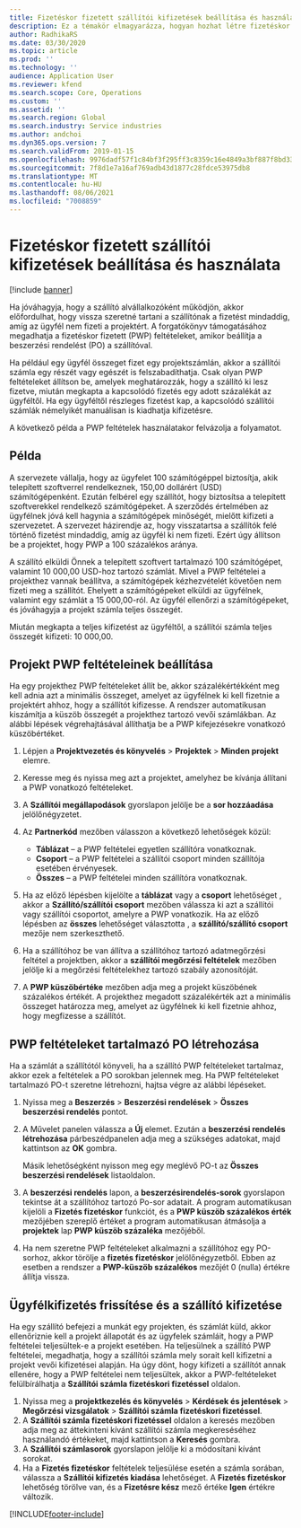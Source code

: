 ```yaml
---
title: Fizetéskor fizetett szállítói kifizetések beállítása és használata
description: Ez a témakör elmagyarázza, hogyan hozhat létre fizetéskor fizetett (PWP) feltételeket annak érdekében, hogy az ügyfelek kifizetése alapján kiadja a részleges szállítói kifizetéseket.
author: RadhikaRS
ms.date: 03/30/2020
ms.topic: article
ms.prod: ''
ms.technology: ''
audience: Application User
ms.reviewer: kfend
ms.search.scope: Core, Operations
ms.custom: ''
ms.assetid: ''
ms.search.region: Global
ms.search.industry: Service industries
ms.author: andchoi
ms.dyn365.ops.version: 7
ms.search.validFrom: 2019-01-15
ms.openlocfilehash: 9976dadf57f1c84bf3f295ff3c8359c16e4849a3bf887f8bd33e46a04e2a5952
ms.sourcegitcommit: 7f8d1e7a16af769adb43d1877c28fdce53975db8
ms.translationtype: MT
ms.contentlocale: hu-HU
ms.lasthandoff: 08/06/2021
ms.locfileid: "7008859"
---
```

# <a name="set-up-and-use-pay-when-paid-vendor-payments"></a>Fizetéskor fizetett szállítói kifizetések beállítása és használata

[!include [banner](../includes/banner.md)]

Ha jóváhagyja, hogy a szállító alvállalkozóként működjön, akkor előfordulhat, hogy vissza szeretné tartani a szállítónak a fizetést mindaddig, amíg az ügyfél nem fizeti a projektért. A forgatókönyv támogatásához megadhatja a fizetéskor fizetett (PWP) feltételeket, amikor beállítja a beszerzési rendelést (PO) a szállítóval.

Ha például egy ügyfél összeget fizet egy projektszámlán, akkor a szállítói számla egy részét vagy egészét is felszabadíthatja. Csak olyan PWP feltételeket állítson be, amelyek meghatározzák, hogy a szállító ki lesz fizetve, miután megkapta a kapcsolódó fizetés egy adott százalékát az ügyféltől. Ha egy ügyféltől részleges fizetést kap, a kapcsolódó szállítói számlák némelyikét manuálisan is kiadhatja kifizetésre.

A következő példa a PWP feltételek használatakor felvázolja a folyamatot.

## <a name="example"></a>Példa

A szervezete vállalja, hogy az ügyfelet 100 számítógéppel biztosítja, akik telepített szoftverrel rendelkeznek, 150,00 dollárért (USD) számítógépenként. Ezután felbérel egy szállítót, hogy biztosítsa a telepített szoftverekkel rendelkező számítógépeket. A szerződés értelmében az ügyfélnek jóvá kell hagynia a számítógépek minőségét, mielőtt kifizeti a szervezetet. A szervezet házirendje az, hogy visszatartsa a szállítók felé történő fizetést mindaddig, amíg az ügyfél ki nem fizeti. Ezért úgy állítson be a projektet, hogy PWP a 100 százalékos aránya.

A szállító elküldi Önnek a telepített szoftvert tartalmazó 100 számítógépet, valamint 10 000,00 USD-hoz tartozó számlát. Mivel a PWP feltételei a projekthez vannak beállítva, a számítógépek kézhezvételét követően nem fizeti meg a szállítót. Ehelyett a számítógépeket elküldi az ügyfélnek, valamint egy számlát a 15 000,00-ról. Az ügyfél ellenőrzi a számítógépeket, és jóváhagyja a projekt számla teljes összegét.

Miután megkapta a teljes kifizetést az ügyféltől, a szállítói számla teljes összegét kifizeti: 10 000,00.

## <a name="set-up-pwp-terms-for-a-project"></a>Projekt PWP feltételeinek beállítása

Ha egy projekthez PWP feltételeket állít be, akkor százalékértékként meg kell adnia azt a minimális összeget, amelyet az ügyfélnek ki kell fizetnie a projektért ahhoz, hogy a szállítót kifizesse. A rendszer automatikusan kiszámítja a küszöb összegét a projekthez tartozó vevői számlákban. Az alábbi lépések végrehajtásával állíthatja be a PWP kifejezésekre vonatkozó küszöbértéket.

1. Lépjen a **Projektvezetés és könyvelés** \> **Projektek** \> **Minden projekt** elemre.
2. Keresse meg és nyissa meg azt a projektet, amelyhez be kívánja állítani a PWP vonatkozó feltételeket.
3. A **Szállítói megállapodások** gyorslapon jelölje be a **sor hozzáadása** jelölőnégyzetet.
3. Az **Partnerkód** mezőben válasszon a következő lehetőségek közül:

    - **Táblázat** – a PWP feltételei egyetlen szállítóra vonatkoznak.
    - **Csoport** – a PWP feltételei a szállítói csoport minden szállítója esetében érvényesek.
    - **Összes** – a PWP feltételei minden szállítóra vonatkoznak.

4. Ha az előző lépésben kijelölte a **táblázat** vagy a **csoport** lehetőséget , akkor a **Szállító/szállítói csoport** mezőben válassza ki azt a szállítói vagy szállítói csoportot, amelyre a PWP vonatkozik. Ha az előző lépésben az **összes** lehetőséget választotta , a **szállító/szállító csoport** mezője nem szerkeszthető.
5. Ha a szállítóhoz be van állítva a szállítóhoz tartozó adatmegőrzési feltétel a projektben, akkor a **szállítói megőrzési feltételek** mezőben jelölje ki a megőrzési feltételekhez tartozó szabály azonosítóját.
6. A **PWP küszöbértéke** mezőben adja meg a projekt küszöbének százalékos értékét. A projekthez megadott százalékérték azt a minimális összeget határozza meg, amelyet az ügyfélnek ki kell fizetnie ahhoz, hogy megfizesse a szállítót.

## <a name="create-a-po-that-has-pwp-terms"></a>PWP feltételeket tartalmazó PO létrehozása

Ha a számlát a szállítótól könyveli, ha a szállító PWP feltételeket tartalmaz, akkor ezek a feltételek a PO sorokban jelennek meg. Ha PWP feltételeket tartalmazó PO-t szeretne létrehozni, hajtsa végre az alábbi lépéseket.

1. Nyissa meg a **Beszerzés** \> **Beszerzési rendelések** \> **Összes beszerzési rendelés** pontot.
2. A Művelet panelen válassza a **Új** elemet. Ezután a **beszerzési rendelés létrehozása** párbeszédpanelen adja meg a szükséges adatokat, majd kattintson az **OK** gombra.

    Másik lehetőségként nyisson meg egy meglévő PO-t az **Összes beszerzési rendelések** listaoldalon.

4. A **beszerzési rendelés** lapon, a **beszerzésirendelés-sorok** gyorslapon tekintse át a szállítóhoz tartozó Po-sor adatait. A program automatikusan kijelöli a **Fizetés fizetéskor** funkciót, és a **PWP küszöb százalékos érték** mezőjében szereplő értéket a program automatikusan átmásolja a **projektek** lap **PWP küszöb százaléka** mezőjéből.
6. Ha nem szeretne PWP feltételeket alkalmazni a szállítóhoz egy PO-sorhoz, akkor törölje a **fizetés fizetéskor** jelölőnégyzetből. Ebben az esetben a rendszer a **PWP-küszöb százalékos** mezőjét 0 (nulla) értékre állítja vissza.

## <a name="update-a-customer-payment-and-pay-the-vendor"></a>Ügyfélkifizetés frissítése és a szállító kifizetése

Ha egy szállító befejezi a munkát egy projekten, és számlát küld, akkor ellenőriznie kell a projekt állapotát és az ügyfelek számláit, hogy a PWP feltételei teljesültek-e a projekt esetében. Ha teljesülnek a szállító PWP feltételei, megadhatja, hogy a szállítói számla mely sorait kell kifizetni a projekt vevői kifizetései alapján. Ha úgy dönt, hogy kifizeti a szállítót annak ellenére, hogy a PWP feltételei nem teljesültek, akkor a PWP-feltételeket felülbírálhatja a **Szállítói számla fizetéskori fizetéssel** oldalon.

1. Nyissa meg a **projektkezelés és könyvelés** \> **Kérdések és jelentések** \> **Megőrzési vizsgálatok** \> **Szállítói számla fizetéskori fizetéssel**.
2. A **Szállítói számla fizetéskori fizetéssel** oldalon a keresés mezőben adja meg az áttekinteni kívánt szállítói számla megkereséséhez használandó értékeket, majd kattintson a **Keresés** gombra.
3. A **Szállítói számlasorok** gyorslapon jelölje ki a módosítani kívánt sorokat.
4. Ha a **Fizetés fizetéskor** feltételek teljesülése esetén a számla sorában, válassza a **Szállítói kifizetés kiadása** lehetőséget. A **Fizetés fizetéskor** lehetőség törölve van, és a **Fizetésre kész** mező értéke **Igen** értékre változik.


[!INCLUDE[footer-include](../includes/footer-banner.md)]